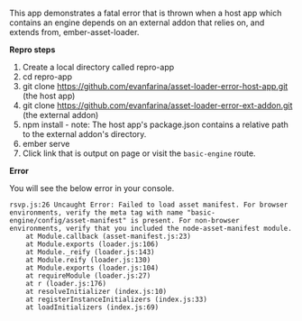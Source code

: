 This app demonstrates a fatal error that is thrown when a host app which contains an engine depends on an external addon that relies on, and extends from, ember-asset-loader.

**Repro steps**

1. Create a local directory called repro-app
2. cd repro-app
3. git clone https://github.com/evanfarina/asset-loader-error-host-app.git (the host app)
4. git clone https://github.com/evanfarina/asset-loader-error-ext-addon.git (the external addon)
5. npm install  - note: The host app's package.json contains a relative path to the external addon's directory.
6. ember serve
7. Click link that is output on page or visit the `basic-engine` route.


**Error**

You will see the below error in your console.

```
rsvp.js:26 Uncaught Error: Failed to load asset manifest. For browser environments, verify the meta tag with name "basic-engine/config/asset-manifest" is present. For non-browser environments, verify that you included the node-asset-manifest module.
    at Module.callback (asset-manifest.js:23)
    at Module.exports (loader.js:106)
    at Module._reify (loader.js:143)
    at Module.reify (loader.js:130)
    at Module.exports (loader.js:104)
    at requireModule (loader.js:27)
    at r (loader.js:176)
    at resolveInitializer (index.js:10)
    at registerInstanceInitializers (index.js:33)
    at loadInitializers (index.js:69)
```
